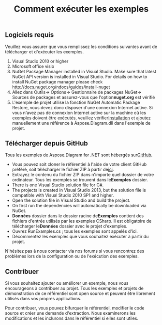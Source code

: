 ﻿---
title: Comment exécuter les exemples
type: docs
weight: 80
url: /fr/net/how-to-run-the-examples/
description: Cette page décrit comment exécuter les exemples de la bibliothèque Aspose.Diagram.
---
## **Logiciels requis**
Veuillez vous assurer que vous remplissez les conditions suivantes avant de télécharger et d'exécuter les exemples.

1. Visual Studio 2010 or higher
1. Microsoft office visio
1. NuGet Package Manager installed in Visual Studio. Make sure that latest NuGet API version is installed in Visual Studio. For details on how to install NuGet package manager please check <http://docs.nuget.org/ndocs/guides/install-nuget>
1.  Allez dans Outils-> Options-> Gestionnaire de packages NuGet-> Sources de packages et assurez-vous que l'option**nuget.org** est vérifié
1.  L'exemple de projet utilise la fonction NuGet Automatic Package Restore, vous devez donc disposer d'une connexion Internet active. Si vous n'avez pas de connexion Internet active sur la machine où les exemples doivent être exécutés, veuillez vérifier[Installation](/diagram/fr/net/installation/) et ajoutez manuellement une référence à Aspose.Diagram.dll dans l'exemple de projet.
## **Télécharger depuis GitHub**
 Tous les exemples de Aspose.Diagram for .NET sont hébergés sur[GitHub](https://github.com/aspose-diagram/Aspose.Diagram-for-.NET).

-  Vous pouvez soit cloner le référentiel à l'aide de votre client GitHub préféré, soit télécharger le fichier ZIP à partir de[ici](https://github.com/aspose-diagram/Aspose.Diagram-for-.NET/archive/master.zip).
-  Extrayez le contenu du fichier ZIP dans n'importe quel dossier de votre ordinateur. Tous les exemples se trouvent dans le**Exemples** dossier.
- There is one Visual Studio solution file for C#.
- The projects is created in Visual Studio 2013, but the solution file is compatible with Visual Studio 2010 SP1 and higher.
- Open the solution file in Visual Studio and build the project.
- On first run the dependencies will automatically be downloaded via NuGet.
- **Données** dossier dans le dossier racine de**Exemples** contient des fichiers d'entrée utilisés par les exemples CSharp. Il est obligatoire de télécharger le**Données** dossier avec le projet d'exemples.
- Ouvrez RunExamples.cs ; tous les exemples sont appelés d'ici.
- Décommentez les exemples que vous souhaitez exécuter à partir du projet.

N'hésitez pas à nous contacter via nos forums si vous rencontrez des problèmes lors de la configuration ou de l'exécution des exemples.
## **Contribuer**
Si vous souhaitez ajouter ou améliorer un exemple, nous vous encourageons à contribuer au projet. Tous les exemples et projets de démonstration de ce référentiel sont open source et peuvent être librement utilisés dans vos propres applications.

Pour contribuer, vous pouvez bifurquer le référentiel, modifier le code source et créer une demande d'extraction. Nous examinerons les modifications et les inclurons dans le référentiel si elles sont utiles.
